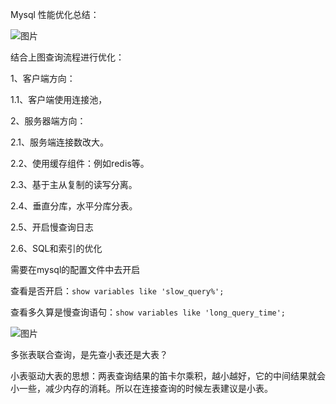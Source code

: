 Mysql 性能优化总结：





![图片](https://mmbiz.qpic.cn/mmbiz_png/sHw3tUJQYqv8YPTrg9lpFjt5WmnTicwibMbFhqkh287yQXUbdAeBficySb7mroxZiaeWbQdZLpF5T8mCNUC3OibbxJw/640?wx_fmt=png&tp=webp&wxfrom=5&wx_lazy=1&wx_co=1)

结合上图查询流程进行优化：

1、客户端方向：

  1.1、客户端使用连接池，



2、服务器端方向：

  2.1、服务端连接数改大。

  2.2、使用缓存组件：例如redis等。 

  2.3、基于主从复制的读写分离。

  2.4、垂直分库，水平分库分表。

  2.5、开启慢查询日志

  2.6、SQL和索引的优化

  

需要在mysql的配置文件中去开启

查看是否开启：`show variables like 'slow_query%';`

查看多久算是慢查询语句：`show variables like 'long_query_time';`



![图片](https://mmbiz.qpic.cn/mmbiz_png/sHw3tUJQYqv8YPTrg9lpFjt5WmnTicwibMibRnvc7Dw7ZG6hx9hvAtQ5jYicsAAibaQDR7qvRsuRvZj4U09NudwYXoA/640?wx_fmt=png&tp=webp&wxfrom=5&wx_lazy=1&wx_co=1)





多张表联合查询，是先查小表还是大表？

小表驱动大表的思想：两表查询结果的笛卡尔乘积，越小越好，它的中间结果就会小一些，减少内存的消耗。所以在连接查询的时候左表建议是小表。
